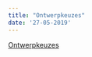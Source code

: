 ```yaml
---
title: "Ontwerpkeuzes"
date: '27-05-2019'
---
```


<!-- [Ontwerpkeuzes](../overige/technisch/design-keuzes) --> 
[Ontwerpkeuzes](../themas/achtergronddocumentatie/ontwerpkeuzes.md)
